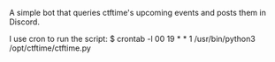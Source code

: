 A simple bot that queries ctftime's upcoming events and posts them in Discord.

I use cron to run the script:
$ crontab -l
00 19 * * 1 /usr/bin/python3 /opt/ctftime/ctftime.py
